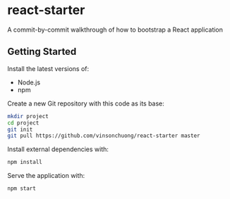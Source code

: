 # react-starter
A commit-by-commit walkthrough of how to bootstrap a React application

## Getting Started
Install the latest versions of:
* Node.js
* npm

Create a new Git repository with this code as its base:
```sh
mkdir project
cd project
git init
git pull https://github.com/vinsonchuong/react-starter master
```

Install external dependencies with:
```sh
npm install
```

Serve the application with:
```sh
npm start
```
